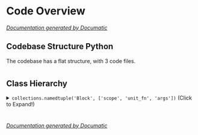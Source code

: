 # Code Overview

[_Documentation generated by Documatic_](https://www.documatic.com)

<!---Documatic-section-Codebase Structure Python-start--->
## Codebase Structure Python

The codebase has a flat structure, with 3 code files.

# #
<!---Documatic-section-Codebase Structure Python-end--->

<!---Documatic-section-Class Hierarchy-start--->
## Class Hierarchy

<!---Documatic-block-collections.namedtuple('Block', ['scope', 'unit_fn', 'args'])-start--->
<details>
	<summary><code>collections.namedtuple('Block', ['scope', 'unit_fn', 'args'])</code> (Click to Expand!)</summary>

* nets.resnet_utils.Block
</details>
<!---Documatic-block-collections.namedtuple('Block', ['scope', 'unit_fn', 'args'])-end--->

# #
<!---Documatic-section-Class Hierarchy-end--->

[_Documentation generated by Documatic_](https://www.documatic.com)